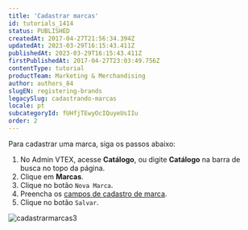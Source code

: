 ```yaml
---
title: 'Cadastrar marcas'
id: tutorials_1414
status: PUBLISHED
createdAt: 2017-04-27T21:56:34.394Z
updatedAt: 2023-03-29T16:15:43.411Z
publishedAt: 2023-03-29T16:15:43.411Z
firstPublishedAt: 2017-04-27T23:03:49.756Z
contentType: tutorial
productTeam: Marketing & Merchandising
author: authors_84
slugEN: registering-brands
legacySlug: cadastrando-marcas
locale: pt
subcategoryId: fUHfjTEwyOcIQuyeUsIIu
order: 2
---
```


Para cadastrar uma marca, siga os passos abaixo:

1. No Admin VTEX, acesse __Catálogo__, ou digite __Catálogo__ na barra de busca no topo da página.
2. Clique em **Marcas**.
3. Clique no botão `Nova Marca`.
4. Preencha os [campos de cadastro de marca](/pt/tutorial/campos-de-cadastro-de-marca--37Ky7lTbEkiWIAYA80EMyI).
5. Clique no botão `Salvar`.

![cadastrarmarcas3](https://cdn.statically.io/gh/vtexdocs/help-center-content/refs/heads/main/docs/pt/tutorials/cat%C3%A1logo/marcas/cadastrando-marcas_1.PNG)
